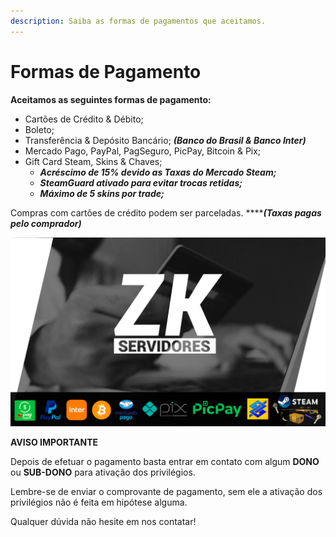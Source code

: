 ```yaml
---
description: Saiba as formas de pagamentos que aceitamos.
---
```


# Formas de Pagamento

**Aceitamos as seguintes formas de pagamento:**

* Cartões de Crédito & Débito;
* Boleto;
* Transferência & Depósito Bancário; _**\(Banco do Brasil & Banco Inter\)**_
* Mercado Pago, PayPal, PagSeguro, PicPay, Bitcoin & Pix;
* Gift Card Steam, Skins & Chaves;
  * _**Acréscimo de 15% devido as Taxas do Mercado Steam;**_
  * _**SteamGuard ativado para evitar trocas retidas;**_
  * _**Máximo de 5 skins por trade;**_

Compras com cartões de crédito podem ser parceladas. ****_**\(Taxas pagas pelo comprador\)**_

![Formas de Pagamento](../.gitbook/assets/formas-de-pagamento%20%284%29.png)

**AVISO IMPORTANTE**

Depois de efetuar o pagamento basta entrar em contato com algum **DONO** ou **SUB-DONO** para ativação dos privilégios. 

Lembre-se de enviar o comprovante de pagamento, sem ele a ativação dos privilégios não é feita em hipótese alguma.

Qualquer dúvida não hesite em nos contatar!

